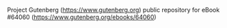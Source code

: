 Project Gutenberg (https://www.gutenberg.org) public repository for eBook #64060 (https://www.gutenberg.org/ebooks/64060)
